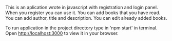 This is an aplication wrote in javascript with registration and login panel.
When you register you can use it.
You can add books that you have read.
You can add author, title and description.
You can edit already added books.

To run application in the project directory type in 'npm start' in terminal.
Open [http://localhost:3000](http://localhost:3000) to view it in your browser.
